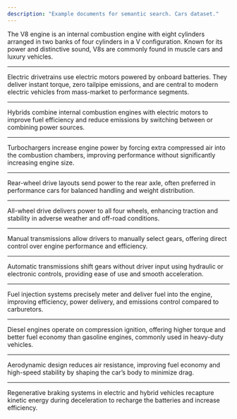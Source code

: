 ```yaml
---
description: "Example documents for semantic search. Cars dataset."
---
```


The V8 engine is an internal combustion engine with eight cylinders arranged in two banks of four cylinders in a V configuration. Known for its power and distinctive sound, V8s are commonly found in muscle cars and luxury vehicles.

***

Electric drivetrains use electric motors powered by onboard batteries. They deliver instant torque, zero tailpipe emissions, and are central to modern electric vehicles from mass-market to performance segments.

***

Hybrids combine internal combustion engines with electric motors to improve fuel efficiency and reduce emissions by switching between or combining power sources.

***

Turbochargers increase engine power by forcing extra compressed air into the combustion chambers, improving performance without significantly increasing engine size.

***

Rear-wheel drive layouts send power to the rear axle, often preferred in performance cars for balanced handling and weight distribution.

***

All-wheel drive delivers power to all four wheels, enhancing traction and stability in adverse weather and off-road conditions.

***

Manual transmissions allow drivers to manually select gears, offering direct control over engine performance and efficiency.

***

Automatic transmissions shift gears without driver input using hydraulic or electronic controls, providing ease of use and smooth acceleration.

***

Fuel injection systems precisely meter and deliver fuel into the engine, improving efficiency, power delivery, and emissions control compared to carburetors.

***

Diesel engines operate on compression ignition, offering higher torque and better fuel economy than gasoline engines, commonly used in heavy-duty vehicles.

***

Aerodynamic design reduces air resistance, improving fuel economy and high-speed stability by shaping the car’s body to minimize drag.

***

Regenerative braking systems in electric and hybrid vehicles recapture kinetic energy during deceleration to recharge the batteries and increase efficiency.